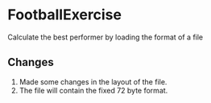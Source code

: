 # FootballExercise
Calculate the best performer by loading the format of a file

## Changes
1. Made some changes in the layout of the file.
2. The file will contain the fixed 72 byte format.







